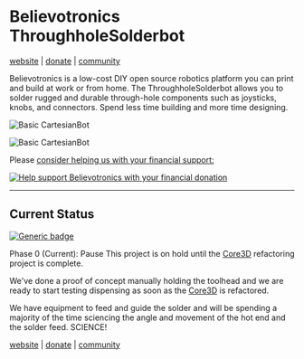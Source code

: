 # Believotronics ThroughholeSolderbot
[website](http://believotron.com/believotronics) | [donate](https://www.patreon.com/Believotron) | [community](http://community.believotron.com/c/believotronics)

Believotronics is a low-cost DIY open source robotics platform you can print and build at work or from home. The ThroughholeSolderbot allows you to solder rugged and durable through-hole components such as joysticks, knobs, and connectors. Spend less time building and more time designing.

![Basic CartesianBot](/SolderpasteBot/images/believotronics_wide.JPG)

![Basic CartesianBot](/ThroughholeSolderbot/images/throughhole_toolhead.JPG)

Please [consider helping us with your financial support:](https://www.patreon.com/Believotron)

<a href="http://www.youtube.com/watch?feature=player_embedded&v=6cPdLHY97b4
" target="_blank"><img src="http://img.youtube.com/vi/6cPdLHY97b4/0.jpg"
alt="Help support Believotronics with your financial donation" /></a>

----
## Current Status
[![Generic badge](https://img.shields.io/badge/ThroughholeSolderbot-Phase_0-blue.svg)](/Core3D/readme.md)

Phase 0 (Current): Pause
This project is on hold until the [Core3D](/Core3D/readme.md) refactoring project is complete.

We've done a proof of concept manually holding the toolhead and we are ready to start testing dispensing as soon as the [Core3D](/Core3D/readme.md) is refactored.

We have equipment to feed and guide the solder and will be spending a majority of the time sciencing the angle and movement of the hot end and the solder feed. SCIENCE!


[website](http://believotron.com/believotronics) | [donate](https://www.patreon.com/Believotron) | [community](http://community.believotron.com/c/believotronics)
